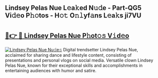 ## Lindsey Pelas Nue L𝚎a𝚔ed N𝚞𝚍e - Part-QG5 Vi𝚍𝚎o P𝚑𝚘tos - H𝚘𝚝 O𝚗𝚕yf𝚊ns L𝚎a𝚔s ji7VU

# <h2><a href="http://kf89431.oniu.top/?m=Lindsey+Pelas+Nue">🔗👉 🔴 Lindsey Pelas Nue P𝚑ot𝚘𝚜 V𝚒d𝚎o</a></h2>

[![Lindsey Pelas Nue Nu𝚍e𝚜](https://i.imgur.com/0qMVB7G.gif)](http://kf89431.oniu.top/?m=Lindsey+Pelas+Nue)
Digital trendsetter Lindsey Pelas Nue, acclaimed for sharing dance and lifestyle content, consisting of presentations and personal vlogs on social media. Versatile clown Lindsey Pelas Nue, known for their exceptional skills and accomplishments in entertaining audiences with humor and satire.  
